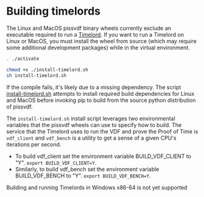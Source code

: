 # Building timelords

The Linux and MacOS pissvdf binary wheels currently exclude an executable
required to run a [Timelord](https://github.com/piss-Network/piss-blockchain/wiki/Timelords).
If you want to run a Timelord on Linux or MacOS, you must install the wheel
from source (which may require some additional development packages) while in
the virtual environment.

```bash
. ./activate

chmod +x ./install-timelord.sh
sh install-timelord.sh
```

If the compile fails, it's likely due to a missing dependency. The script
[install-timelord.sh](https://github.com/piss-Network/piss-blockchain/blob/main/install-timelord.sh)
attempts to install required build dependencies for Linux and MacOS before
invoking pip to build from the source python distribution of pissvdf.

The `install-timelord.sh` install script leverages two environmental variables
that the pissvdf wheels can use to specify how to build. The service that the
Timelord uses to run the VDF and prove the Proof of Time is `vdf_client` and
`vdf_bench` is a utility to get a sense of a given CPU's iterations per second.

- To build vdf_client set the environment variable BUILD_VDF_CLIENT to "Y".
  `export BUILD_VDF_CLIENT=Y`.
- Similarly, to build vdf_bench set the environment variable BUILD_VDF_BENCH
  to "Y". `export BUILD_VDF_BENCH=Y`.

Building and running Timelords in Windows x86-64 is not yet supported
